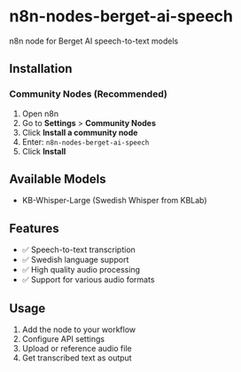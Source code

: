 # n8n-nodes-berget-ai-speech

n8n node for Berget AI speech-to-text models

## Installation

### Community Nodes (Recommended)

1. Open n8n
2. Go to **Settings** > **Community Nodes**  
3. Click **Install a community node**
4. Enter: `n8n-nodes-berget-ai-speech`
5. Click **Install**

## Available Models

- KB-Whisper-Large (Swedish Whisper from KBLab)

## Features

- ✅ Speech-to-text transcription
- ✅ Swedish language support
- ✅ High quality audio processing
- ✅ Support for various audio formats

## Usage

1. Add the node to your workflow
2. Configure API settings
3. Upload or reference audio file
4. Get transcribed text as output
